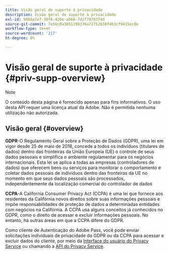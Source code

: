 ```yaml
---
title: Visão geral de suporte à privacidade
description: Visão geral de suporte à privacidade
exl-id: 9868a7e7-30f6-420e-a660-7d2f7870374d
source-git-commit: 7e56c0a3651290376a72752638f463cf9415ec0e
workflow-type: tm+mt
source-wordcount: '217'
ht-degree: 0%

---
```


# Visão geral de suporte à privacidade {#priv-supp-overview}

>[!NOTE]
>
>O conteúdo desta página é fornecido apenas para fins informativos. O uso desta API requer uma licença atual da Adobe. Não é permitida nenhuma utilização não autorizada.

## Visão geral {#overview}

**GDPR**-O Regulamento Geral sobre a Proteção de Dados (GDPR), uma lei em vigor desde 25 de maio de 2018, concede a todos os indivíduos (titulares de dados) dentro das fronteiras da União Europeia (UE) o controle de seus dados pessoais e simplifica o ambiente regulamentar para os negócios internacionais. Esta lei se aplica a todas as empresas (controladores de dados) que oferecem bens ou serviços para monitorar o comportamento e coletar dados pessoais de indivíduos dentro das fronteiras da UE no momento em que seus dados pessoais são processados, independentemente da localização comercial do controlador de dados

**CCPA**-A California Consumer Privacy Act (CCPA) é uma lei que fornece aos residentes da Califórnia novos direitos sobre suas informações pessoais e impõe responsabilidades de proteção de dados a determinadas entidades com negócios na Califórnia. A CCPA usa alguns conceitos já conhecidos no GDPR, como o direito de acessar e excluir informações pessoais. No entanto, há outras áreas em que a CCPA difere do GDPR.

Como cliente de Autenticação do Adobe Pass, você pode enviar solicitações individuais de privacidade do GDPR ou da CCPA para acessar e excluir dados do cliente, por meio da [Interface do usuário do Privacy Service](https://www.adobe.io/apis/experiencecloud/gdpr/docs/alldocs.html#!api-specification/markdown/narrative/tutorials/privacy_service_tutorial/privacy_service_ui_tutorial.md) ou chamando a [API do Privacy Service](https://www.adobe.io/apis/experiencecloud/gdpr/docs/alldocs.html#!api-specification/markdown/narrative/tutorials/privacy_service_tutorial/privacy_service_api_tutorial.md).
